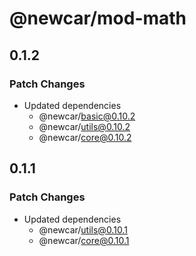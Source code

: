 # @newcar/mod-math

## 0.1.2

### Patch Changes

- Updated dependencies
  - @newcar/basic@0.10.2
  - @newcar/utils@0.10.2
  - @newcar/core@0.10.2

## 0.1.1

### Patch Changes

- Updated dependencies
  - @newcar/utils@0.10.1
  - @newcar/core@0.10.1
